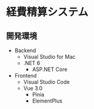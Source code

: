 # 経費精算システム

## 開発環境

- Backend
  - Visual Studio for Mac
  - .NET 6
    - ASP.NET Core
- Frontend
  - Visual Studio Code
  - Vue 3.0
    - Pinia
    - ElementPlus
